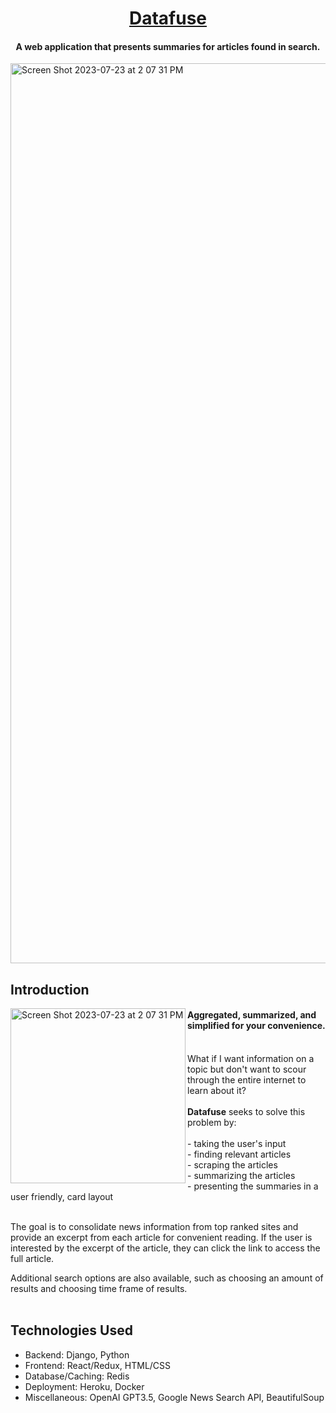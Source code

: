 <h1 align="center">
  <a href="https://data-fuse-49830b771641.herokuapp.com/" target="_blank">Datafuse</a>
  <br>
</h1>
<h4 align="center">A web application that presents summaries for articles found in search.</h4>

<img width="1440" alt="Screen Shot 2023-07-23 at 2 07 31 PM" src="https://github.com/talhasifkhan/Datafuse/assets/32559143/386e3013-977f-4f34-9f12-e727b1786ec0">

## Introduction
<img align="left" width="280" alt="Screen Shot 2023-07-23 at 2 07 31 PM" 
src="https://github.com/talhasifkhan/Datafuse/assets/32559143/2a1023cc-e42a-4152-9516-9dd1d9a3b1f3">
<h4>Aggregated, summarized, and simplified for your convenience.</h4>
<br>
What if I want information on a topic but don't want to scour through the entire internet to learn about it? 
<br></br>
<b>Datafuse</b> seeks to solve this problem by:<br></br>
-  taking the user's input<br>
-  finding relevant articles<br>
-  scraping the articles<br>
-  summarizing the articles<br>
-  presenting the summaries in a user friendly, card layout<br><br>

The goal is to consolidate news information from top ranked sites and provide an excerpt from each article for convenient reading. If the user is interested by the excerpt of the article, they can click the link to access the full article. 

Additional search options are also available, such as choosing an amount of results and choosing time frame of results.
<br><br>
## Technologies Used
- Backend: Django, Python
- Frontend: React/Redux, HTML/CSS
- Database/Caching: Redis
- Deployment: Heroku, Docker
- Miscellaneous: OpenAI GPT3.5, Google News Search API, BeautifulSoup 
